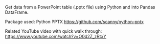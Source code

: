 Get data from a PowerPoint table (.pptx file) using Python and into Pandas DataFrame. 

Package used: Python PPTX https://github.com/scanny/python-pptx

Related YouTube video with quick walk through:
https://www.youtube.com/watch?v=O0d2Z_zRtxY
